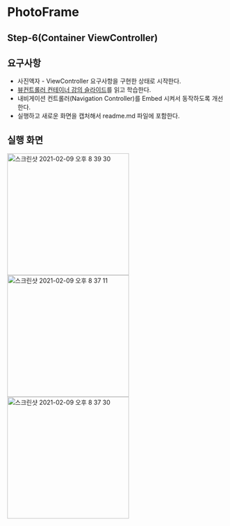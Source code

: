 # PhotoFrame



## Step-6(Container ViewController)

## 요구사항

- 사진액자 - ViewController 요구사항을 구현한 상태로 시작한다.
- [뷰컨트롤러 컨테이너 강의 슬라이드](http://public.codesquad.kr/jk/photoframe-ViewController-Containers.pdf)를 읽고 학습한다.
- 내비게이션 컨트롤러(Navigation Controller)를 Embed 시켜서 동작하도록 개선한다.
- 실행하고 새로운 화면을 캡처해서 readme.md 파일에 포함한다.



## 실행 화면

<img width="280" alt="스크린샷 2021-02-09 오후 8 39 30" src="https://user-images.githubusercontent.com/42647277/107358609-f0e62800-6b16-11eb-928e-83cf00387fd9.png"><img width="280" alt="스크린샷 2021-02-09 오후 8 37 11" src="https://user-images.githubusercontent.com/42647277/107358449-bda39900-6b16-11eb-8936-e6f7ded9de4b.png"><img width="280" alt="스크린샷 2021-02-09 오후 8 37 30" src="https://user-images.githubusercontent.com/42647277/107358473-c6946a80-6b16-11eb-9915-9ad12949f742.png">
